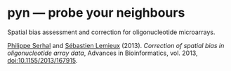pyn — probe your neighbours
===

Spatial bias assessment and correction for oligonucleotide microarrays.

[Philippe Serhal](https://github.com/serhalp) and [Sébastien Lemieux](http://www.iric.ca/en/research/principal-investigators/sebastien-lemieux-ph-d/) (2013). *Correction of spatial bias in oligonucleotide array data*, Advances in Bioinformatics, vol. 2013, [doi:10.1155/2013/167915](http://dx.doi.org/10.1155/2013/167915).
